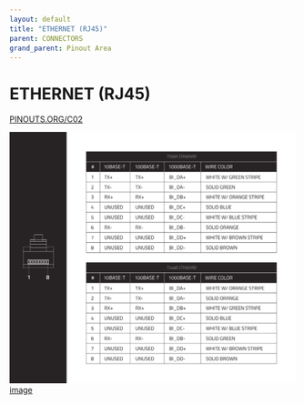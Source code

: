 ```yaml
---
layout: default
title: "ETHERNET (RJ45)"
parent: CONNECTORS
grand_parent: Pinout Area
---
```


# ETHERNET (RJ45)

<a href="https://www.PINOUTS.ORG/C02">PINOUTS.ORG/C02</a>

![image](./assets/21.png)  
[image](./assets/21.png)
